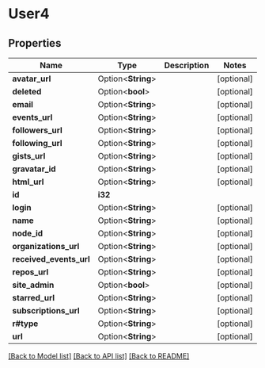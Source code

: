# User4

## Properties

Name | Type | Description | Notes
------------ | ------------- | ------------- | -------------
**avatar_url** | Option<**String**> |  | [optional]
**deleted** | Option<**bool**> |  | [optional]
**email** | Option<**String**> |  | [optional]
**events_url** | Option<**String**> |  | [optional]
**followers_url** | Option<**String**> |  | [optional]
**following_url** | Option<**String**> |  | [optional]
**gists_url** | Option<**String**> |  | [optional]
**gravatar_id** | Option<**String**> |  | [optional]
**html_url** | Option<**String**> |  | [optional]
**id** | **i32** |  | 
**login** | Option<**String**> |  | [optional]
**name** | Option<**String**> |  | [optional]
**node_id** | Option<**String**> |  | [optional]
**organizations_url** | Option<**String**> |  | [optional]
**received_events_url** | Option<**String**> |  | [optional]
**repos_url** | Option<**String**> |  | [optional]
**site_admin** | Option<**bool**> |  | [optional]
**starred_url** | Option<**String**> |  | [optional]
**subscriptions_url** | Option<**String**> |  | [optional]
**r#type** | Option<**String**> |  | [optional]
**url** | Option<**String**> |  | [optional]

[[Back to Model list]](../README.md#documentation-for-models) [[Back to API list]](../README.md#documentation-for-api-endpoints) [[Back to README]](../README.md)


